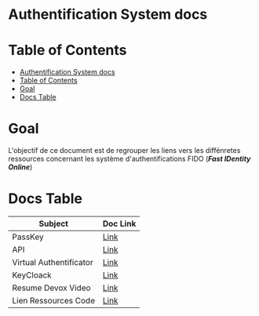 # Authentification System docs

# Table of Contents
- [Authentification System docs](#authentification-system-docs)
- [Table of Contents](#table-of-contents)
- [Goal](#goal)
- [Docs Table](#docs-table)

# Goal
L'objectif de ce document est de regrouper les liens vers les diffénretes ressources concernant les système d'authentifications FIDO (***Fast IDentity Online***)

# Docs Table
| Subject                 | Doc Link                              |
|-------------------------|---------------------------------------|
| PassKey                 | [Link](/PassKeyDoc.md)                |
| API                     | [Link](/APIDoc.md)                    |
| Virtual Authentificator | [Link](/VirtualAuthentificatorDoc.md) |
| KeyCloack               | [Link](/KeyCloackDoc.md)              |
| Resume Devox Video      | [Link](/DevoxVideo.md)                |
| Lien Ressources Code    | [Link](/LiensRessourcesCode.md)       |
